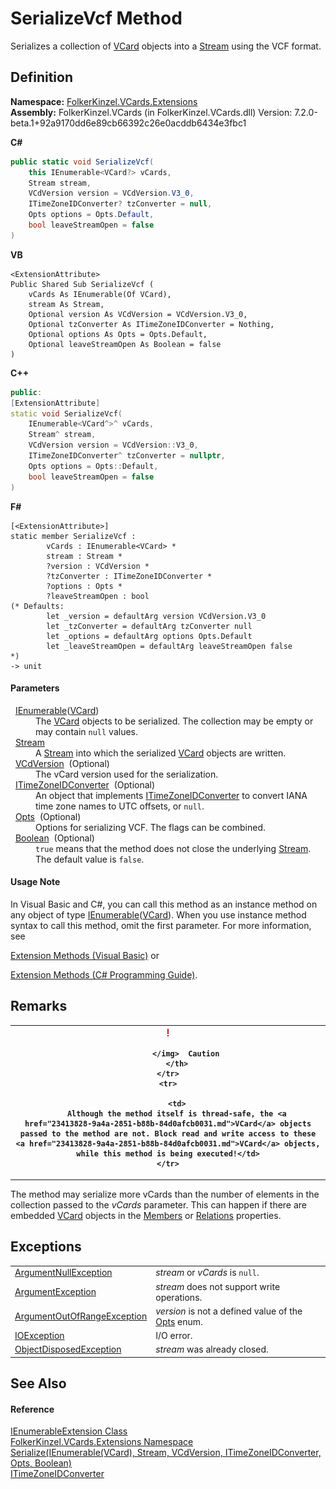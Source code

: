 # SerializeVcf Method


Serializes a collection of <a href="23413828-9a4a-2851-b88b-84d0afcb0031.md">VCard</a> objects into a <a href="https://learn.microsoft.com/dotnet/api/system.io.stream" target="_blank" rel="noopener noreferrer">Stream</a> using the VCF format.



## Definition
**Namespace:** <a href="ea6bb853-85f2-e58b-0429-68b3fa762c9a.md">FolkerKinzel.VCards.Extensions</a>  
**Assembly:** FolkerKinzel.VCards (in FolkerKinzel.VCards.dll) Version: 7.2.0-beta.1+92a9170dd6e89cb66392c26e0acddb6434e3fbc1

**C#**
``` C#
public static void SerializeVcf(
	this IEnumerable<VCard?> vCards,
	Stream stream,
	VCdVersion version = VCdVersion.V3_0,
	ITimeZoneIDConverter? tzConverter = null,
	Opts options = Opts.Default,
	bool leaveStreamOpen = false
)
```
**VB**
``` VB
<ExtensionAttribute>
Public Shared Sub SerializeVcf ( 
	vCards As IEnumerable(Of VCard),
	stream As Stream,
	Optional version As VCdVersion = VCdVersion.V3_0,
	Optional tzConverter As ITimeZoneIDConverter = Nothing,
	Optional options As Opts = Opts.Default,
	Optional leaveStreamOpen As Boolean = false
)
```
**C++**
``` C++
public:
[ExtensionAttribute]
static void SerializeVcf(
	IEnumerable<VCard^>^ vCards, 
	Stream^ stream, 
	VCdVersion version = VCdVersion::V3_0, 
	ITimeZoneIDConverter^ tzConverter = nullptr, 
	Opts options = Opts::Default, 
	bool leaveStreamOpen = false
)
```
**F#**
``` F#
[<ExtensionAttribute>]
static member SerializeVcf : 
        vCards : IEnumerable<VCard> * 
        stream : Stream * 
        ?version : VCdVersion * 
        ?tzConverter : ITimeZoneIDConverter * 
        ?options : Opts * 
        ?leaveStreamOpen : bool 
(* Defaults:
        let _version = defaultArg version VCdVersion.V3_0
        let _tzConverter = defaultArg tzConverter null
        let _options = defaultArg options Opts.Default
        let _leaveStreamOpen = defaultArg leaveStreamOpen false
*)
-> unit 
```



#### Parameters
<dl><dt>  <a href="https://learn.microsoft.com/dotnet/api/system.collections.generic.ienumerable-1" target="_blank" rel="noopener noreferrer">IEnumerable</a>(<a href="23413828-9a4a-2851-b88b-84d0afcb0031.md">VCard</a>)</dt><dd>The <a href="23413828-9a4a-2851-b88b-84d0afcb0031.md">VCard</a> objects to be serialized. The collection may be empty or may contain <code>null</code> values.</dd><dt>  <a href="https://learn.microsoft.com/dotnet/api/system.io.stream" target="_blank" rel="noopener noreferrer">Stream</a></dt><dd>A <a href="https://learn.microsoft.com/dotnet/api/system.io.stream" target="_blank" rel="noopener noreferrer">Stream</a> into which the serialized <a href="23413828-9a4a-2851-b88b-84d0afcb0031.md">VCard</a> objects are written.</dd><dt>  <a href="ac9fdf40-2b0d-b8c5-e766-f1a99a67bfbc.md">VCdVersion</a>  (Optional)</dt><dd>The vCard version used for the serialization.</dd><dt>  <a href="447e2c96-b59d-3811-0458-087d1a02e115.md">ITimeZoneIDConverter</a>  (Optional)</dt><dd>An object that implements <a href="447e2c96-b59d-3811-0458-087d1a02e115.md">ITimeZoneIDConverter</a> to convert IANA time zone names to UTC offsets, or <code>null</code>.</dd><dt>  <a href="30bedfe8-6ddb-6b4e-f5cf-c3f361041435.md">Opts</a>  (Optional)</dt><dd>Options for serializing VCF. The flags can be combined.</dd><dt>  <a href="https://learn.microsoft.com/dotnet/api/system.boolean" target="_blank" rel="noopener noreferrer">Boolean</a>  (Optional)</dt><dd><code>true</code> means that the method does not close the underlying <a href="https://learn.microsoft.com/dotnet/api/system.io.stream" target="_blank" rel="noopener noreferrer">Stream</a>. The default value is <code>false</code>.</dd></dl>

#### Usage Note
In Visual Basic and C#, you can call this method as an instance method on any object of type <a href="https://learn.microsoft.com/dotnet/api/system.collections.generic.ienumerable-1" target="_blank" rel="noopener noreferrer">IEnumerable</a>(<a href="23413828-9a4a-2851-b88b-84d0afcb0031.md">VCard</a>). When you use instance method syntax to call this method, omit the first parameter. For more information, see <a href="https://docs.microsoft.com/dotnet/visual-basic/programming-guide/language-features/procedures/extension-methods" target="_blank" rel="noopener noreferrer">

Extension Methods (Visual Basic)</a> or <a href="https://docs.microsoft.com/dotnet/csharp/programming-guide/classes-and-structs/extension-methods" target="_blank" rel="noopener noreferrer">

Extension Methods (C# Programming Guide)</a>.

## Remarks



<table>
	<tr>
		<th>
			<img src="media/AlertCaution.png" alt="Caution note">
				
			</img>  Caution
		</th>
	</tr>
	<tr>
		
		<td>
		Although the method itself is thread-safe, the <a href="23413828-9a4a-2851-b88b-84d0afcb0031.md">VCard</a> objects passed to the method are not. Block read and write access to these <a href="23413828-9a4a-2851-b88b-84d0afcb0031.md">VCard</a> objects, while this method is being executed!</td>
	</tr>
</table>




The method may serialize more vCards than the number of elements in the collection passed to the *vCards* parameter. This can happen if there are embedded <a href="23413828-9a4a-2851-b88b-84d0afcb0031.md">VCard</a> objects in the <a href="ed536746-8d78-03fa-a6c8-94cc04b1e3c0.md">Members</a> or <a href="dd88778d-2741-7f5e-33a2-1ce764d4da37.md">Relations</a> properties.


## Exceptions
<table>
<tr>
<td><a href="https://learn.microsoft.com/dotnet/api/system.argumentnullexception" target="_blank" rel="noopener noreferrer">ArgumentNullException</a></td>
<td><em>stream</em> or <em>vCards</em> is <code>null</code>.</td></tr>
<tr>
<td><a href="https://learn.microsoft.com/dotnet/api/system.argumentexception" target="_blank" rel="noopener noreferrer">ArgumentException</a></td>
<td><em>stream</em> does not support write operations.</td></tr>
<tr>
<td><a href="https://learn.microsoft.com/dotnet/api/system.argumentoutofrangeexception" target="_blank" rel="noopener noreferrer">ArgumentOutOfRangeException</a></td>
<td><em>version</em> is not a defined value of the <a href="30bedfe8-6ddb-6b4e-f5cf-c3f361041435.md">Opts</a> enum.</td></tr>
<tr>
<td><a href="https://learn.microsoft.com/dotnet/api/system.io.ioexception" target="_blank" rel="noopener noreferrer">IOException</a></td>
<td>I/O error.</td></tr>
<tr>
<td><a href="https://learn.microsoft.com/dotnet/api/system.objectdisposedexception" target="_blank" rel="noopener noreferrer">ObjectDisposedException</a></td>
<td><em>stream</em> was already closed.</td></tr>
</table>

## See Also


#### Reference
<a href="c35d9134-4046-9ae5-662b-f2be39e4b469.md">IEnumerableExtension Class</a>  
<a href="ea6bb853-85f2-e58b-0429-68b3fa762c9a.md">FolkerKinzel.VCards.Extensions Namespace</a>  
<a href="ed40ebe9-bd38-cb33-c119-1159329a4d41.md">Serialize(IEnumerable(VCard), Stream, VCdVersion, ITimeZoneIDConverter, Opts, Boolean)</a>  
<a href="447e2c96-b59d-3811-0458-087d1a02e115.md">ITimeZoneIDConverter</a>  
